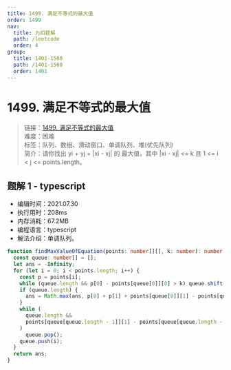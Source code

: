 ```yaml
---
title: 1499. 满足不等式的最大值
order: 1499
nav:
  title: 力扣题解
  path: /leetcode
  order: 4
group:
  title: 1401-1500
  path: /1401-1500
  order: 1401
---
```


# 1499. 满足不等式的最大值

> 链接：[1499. 满足不等式的最大值](https://leetcode-cn.com/problems/max-value-of-equation/)  
> 难度：困难  
> 标签：队列、数组、滑动窗口、单调队列、堆(优先队列)  
> 简介：请你找出 yi + yj + |xi - xj| 的 最大值，其中 |xi - xj| <= k 且 1 <= i < j <= points.length。

## 题解 1 - typescript

- 编辑时间：2021.07.30
- 执行用时：208ms
- 内存消耗：67.2MB
- 编程语言：typescript
- 解法介绍：单调队列。

```typescript
function findMaxValueOfEquation(points: number[][], k: number): number {
  const queue: number[] = [];
  let ans = -Infinity;
  for (let i = 0; i < points.length; i++) {
    const p = points[i];
    while (queue.length && p[0] - points[queue[0]][0] > k) queue.shift();
    if (queue.length) {
      ans = Math.max(ans, p[0] + p[1] + points[queue[0]][1] - points[queue[0]][0]);
    }
    while (
      queue.length &&
      points[queue[queue.length - 1]][1] - points[queue[queue.length - 1]][0] < p[1] - p[0]
    )
      queue.pop();
    queue.push(i);
  }
  return ans;
}
```
